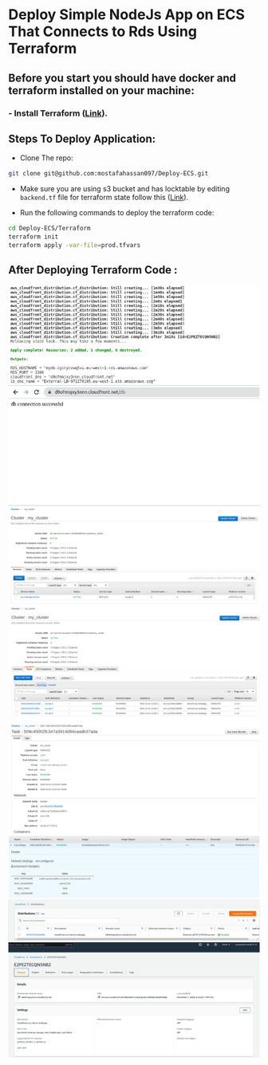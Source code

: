 # Deploy Simple NodeJs App on ECS That Connects to Rds Using Terraform

## Before you start you should have docker and terraform installed on your machine:

### - Install Terraform  ([Link](https://developer.hashicorp.com/terraform/tutorials/aws-get-started/install-cli)).

## Steps To Deploy Application:
* Clone The repo:
```sh
git clone git@github.com:mostafahassan097/Deploy-ECS.git
```
- Make sure you are using s3 bucket and has locktable by editing 
```backend.tf``` file for terraform state follow this  ([Link](https://technology.doximity.com/articles/terraform-s3-backend-best-practices)).

- Run the following commands to deploy the terraform code: 
```sh
cd Deploy-ECS/Terraform
terraform init
terraform apply -var-file=prod.tfvars
```

## After Deploying Terraform Code  :

![App Screenshot](https://github.com/mostafahassan097/Deploy-ECS/blob/master/Screenshots/1.png)
![App Screenshot](https://github.com/mostafahassan097/Deploy-ECS/blob/master/Screenshots/2.png)
![App Screenshot](https://github.com/mostafahassan097/Deploy-ECS/blob/master/Screenshots/3.png)
![App Screenshot](https://github.com/mostafahassan097/Deploy-ECS/blob/master/Screenshots/4.png)
![App Screenshot](https://github.com/mostafahassan097/Deploy-ECS/blob/master/Screenshots/5.png)
![App Screenshot](https://github.com/mostafahassan097/Deploy-ECS/blob/master/Screenshots/6.png)
![App Screenshot](https://github.com/mostafahassan097/Deploy-ECS/blob/master/Screenshots/7.png)
![App Screenshot](https://github.com/mostafahassan097/Deploy-ECS/blob/master/Screenshots/8.png)